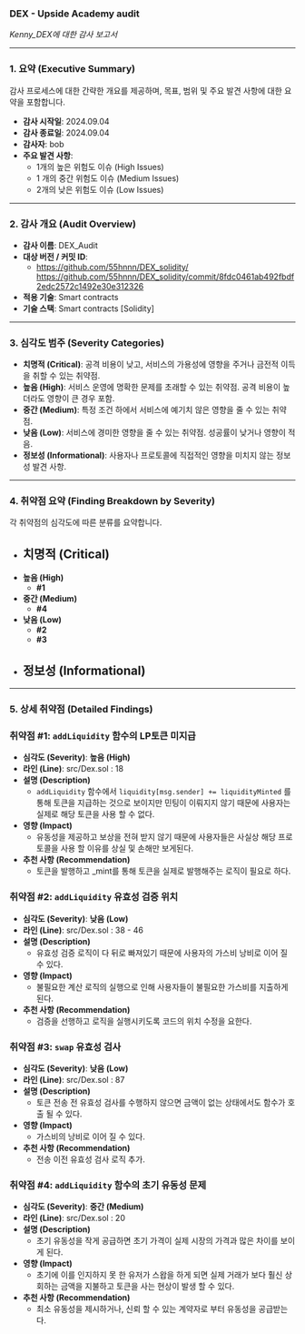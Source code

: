 ### DEX - Upside Academy audit

 **Kenny*_DEX에 대한 감사 보고서*

---

### **1. 요약 (Executive Summary)**

감사 프로세스에 대한 간략한 개요를 제공하며, 목표, 범위 및 주요 발견 사항에 대한 요약을 포함합니다.

- **감사 시작일**: 2024.09.04
- **감사 종료일**: 2024.09.04
- **감사자**: bob
- **주요 발견 사항**:
    - 1개의 높은 위험도 이슈 (High Issues)
    - 1 개의 중간 위험도 이슈 (Medium Issues)
    - 2개의 낮은 위험도 이슈 (Low Issues)

---

### **2. 감사 개요 (Audit Overview)**

- **감사 이름**: DEX_Audit
- **대상 버전 / 커밋 ID**:
    - https://github.com/55hnnn/DEX_solidity/ https://github.com/55hnnn/DEX_solidity/commit/8fdc0461ab492fbdf2edc2572c1492e30e312326
- **적용 기술**: Smart contracts
- **기술 스택**: Smart contracts [Solidity]

---

### **3. 심각도 범주 (Severity Categories)**

- **치명적 (Critical)**: 공격 비용이 낮고, 서비스의 가용성에 영향을 주거나 금전적 이득을 취할 수 있는 취약점.
- **높음 (High)**: 서비스 운영에 명확한 문제를 초래할 수 있는 취약점. 공격 비용이 높더라도 영향이 큰 경우 포함.
- **중간 (Medium)**: 특정 조건 하에서 서비스에 예기치 않은 영향을 줄 수 있는 취약점.
- **낮음 (Low)**: 서비스에 경미한 영향을 줄 수 있는 취약점. 성공률이 낮거나 영향이 적음.
- **정보성 (Informational)**: 사용자나 프로토콜에 직접적인 영향을 미치지 않는 정보성 발견 사항.

---

### **4. 취약점 요약 (Finding Breakdown by Severity)**

각 취약점의 심각도에 따른 분류를 요약합니다.

- **치명적 (Critical)**
    - 
- **높음 (High)**
    - **#1**
- **중간 (Medium)**
    - **#4**
- **낮음 (Low)**
    - **#2**
    - **#3**
- **정보성 (Informational)**
    - 

---

### **5. 상세 취약점 (Detailed Findings)**

### **취약점 #1: `addLiquidity` 함수의 LP토큰 미지급**

- **심각도 (Severity)**: **높음 (High)**
- **라인 (Line)**: src/Dex.sol : 18
- **설명 (Description)**
    - `addLiquidity` 함수에서 `liquidity[msg.sender] += liquidityMinted` 를 통해 토큰을 지급하는 것으로 보이지만 민팅이 이뤄지지 않기 때문에 사용자는 실제로 해당 토큰을 사용 할 수 없다.
- **영향 (Impact)**
    - 유동성을 제공하고 보상을 전혀 받지 않기 때문에 사용자들은 사실상 해당 프로토콜을 사용 할 이유를 상실 및 손해만 보게된다.
- **추천 사항 (Recommendation)**
    - 토큰을 발행하고 _mint를 통해 토큰을 실제로 발행해주는 로직이 필요로 하다.

### **취약점 #2: `addLiquidity` 유효성 검증 위치**

- **심각도 (Severity)**: **낮음 (Low)**
- **라인 (Line)**: src/Dex.sol : 38 - 46
- **설명 (Description)**
    - 유효성 검증 로직이 다 뒤로 빠져있기 때문에 사용자의 가스비 낭비로 이어 질 수 있다.
- **영향 (Impact)**
    - 불필요한 계산 로직의 실행으로 인해 사용자들이 불필요한 가스비를 지출하게된다.
- **추천 사항 (Recommendation)**
    - 검증을 선행하고 로직을 실행시키도록 코드의 위치 수정을 요한다.

### **취약점 #3: `swap`** **유효성 검사**

- **심각도 (Severity)**: **낮음 (Low)**
- **라인 (Line)**: src/Dex.sol : 87
- **설명 (Description)**
    - 토큰 전송 전 유효성 검사를 수행하지 않으면 금액이 없는 상태에서도 함수가 호출 될 수 있다.
- **영향 (Impact)**
    - 가스비의 낭비로 이어 질 수 있다.
- **추천 사항 (Recommendation)**
    - 전송 이전 유효성 검사 로직 추가.

### **취약점 #4:** `addLiquidity` 함수의 초기 유동성 문제

- **심각도 (Severity)**: **중간 (Medium)**
- **라인 (Line)**: src/Dex.sol : 20
- **설명 (Description)**
    - 초기 유동성을 작게 공급하면 초기 가격이 실제 시장의 가격과 많은 차이를 보이게 된다.
- **영향 (Impact)**
    - 초기에 이를 인지하지 못 한 유저가 스왑을 하게 되면 실제 거래가 보다 훨신 상회하는 금액을 지불하고 토큰을 사는 현상이 발생 할 수 있다.
- **추천 사항 (Recommendation)**
    - 최소 유동성을 제시하거나, 신뢰 할 수 있는 계약자로 부터 유동성을 공급받는다.